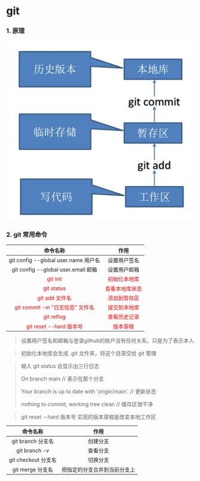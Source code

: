 # git

### 1. 原理

![image](https://github.com/ChengHaoRan666/picx-images-hosting/raw/master/image.m0nuhrqi.webp)

### 2. git 常用命令

|                         命令名称                         |                  作用                   |
| :------------------------------------------------------: | :-------------------------------------: |
|           git config --global user.name 用户名           |              设置用户签名               |
|           git config --global user.email 邮箱            |              设置用户邮箱               |
|            <font color="red">git init</font>             |  <font color="red">初始化本地库</font>  |
|           <font color="red">git status</font>            | <font color="red">查看本地库状态</font> |
|         <font color="red">git add 文件名</font>          |  <font color="red">添加到暂存区</font>  |
| <font color="red">git commit -m "日志信息" 文件名</font> |  <font color="red">提交到本地库</font>  |
|           <font color="red">git reflog</font>            |  <font color="red">查看历史记录</font>  |
|     <font color="red">git reset --hard 版本号</font>     |    <font color="red">版本穿梭</font>    |

> 设置用户签名和邮箱与登录github的账户没有任何关系，只是为了表示本人

> 初始化本地库会生成 .git 文件夹，将这个目录交给 git 管理

> 输入 git status 会显示出三行日志
>
> On branch main // 表示在那个分支
>
> Your branch is up to date with 'origin/main'. // 更新状态
>
> nothing to commit, working tree clean // 缓存区很干净

> git reset --hard 版本号 实现的版本穿梭是改变本地工作区



|    **命令名称**     |           **作用**           |
| :-----------------: | :--------------------------: |
|  git branch 分支名  |           创建分支           |
|    git branch -v    |           查看分支           |
| git checkout 分支名 |           切换分支           |
|  git merge 分支名   | 把指定的分支合并到当前分支上 |















